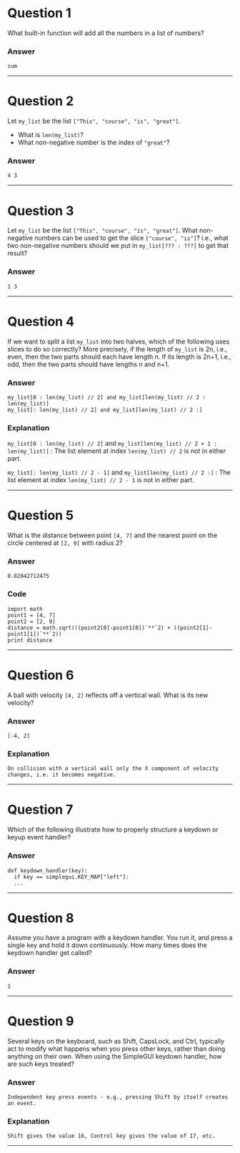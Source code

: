 # Question 1
  What built-in function will add all the numbers in a list of numbers?

### Answer
    sum  
----
# Question 2
  Let `my_list` be the list `["This", "course", "is", "great"]`.
* What is `len(my_list)`?
* What non-negative number is the index of `"great"`?  

### Answer
    4 3  

----
# Question 3
  Let `my_list` be the list `["This", "course", "is", "great"]`. What non-negative numbers can be used to get the slice `["course", "is"]`? i.e., what two non-negative numbers should we put in `my_list[??? : ???]` to get that result?

### Answer
    1 3  

----
# Question 4
  If we want to split a list `my_list` into two halves, which of the following uses slices to do so correctly? More precisely, if the length of `my_list` is 2n, i.e., even, then the two parts should each have length n. If its length is 2n+1, i.e., odd, then the two parts should have lengths n and n+1.  

### Answer
    my_list[0 : len(my_list) // 2] and my_list[len(my_list) // 2 : len(my_list)]
    my_list[: len(my_list) // 2] and my_list[len(my_list) // 2 :]  

### Explanation
`my_list[0 : len(my_list) // 2]` and `my_list[len(my_list) // 2 + 1 : len(my_list)]` : The list element at index `len(my_list) // 2` is not in either part.  

`my_list[: len(my_list) // 2 - 1]` and `my_list[len(my_list) // 2 :]` : The list element at index `len(my_list) // 2 - 1` is not in either part.  

----
# Question 5
  What is the distance between point `[4, 7]` and the nearest point on the circle centered at `[2, 9]` with radius 2?

### Answer
    0.82842712475  

### Code
    import math
    point1 = [4, 7]
    point2 = [2, 9]
    distance = math.sqrt(((point2[0]-point1[0])`**`2) + ((point2[1]-point1[1])`**`2))
    print distance

----
# Question 6
  A ball with velocity `[4, 2]` reflects off a vertical wall. What is its new velocity?  

### Answer
    [-4, 2]  

### Explanation
    On collision with a vertical wall only the X component of velocity changes, i.e. it becomes negative.

----
# Question 7
  Which of the following illustrate how to properly structure a keydown or keyup event handler?

### Answer
    def keydown_handler(key):  
      if key == simplegui.KEY_MAP["left"]:  
      ...    

----
# Question 8
  Assume you have a program with a keydown handler. You run it, and press a single key and hold it down continuously. How many times does the keydown handler get called?  

### Answer
    1

----  
# Question 9
  Several keys on the keyboard, such as Shift, CapsLock, and Ctrl, typically act to modify what happens when you press other keys, rather than doing anything on their own. When using the SimpleGUI keydown handler, how are such keys treated?  

### Answer
    Independent key press events - e.g., pressing Shift by itself creates an event.  

### Explanation
    Shift gives the value 16, Control key gives the value of 17, etc.

----
